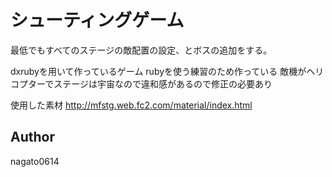 シューティングゲーム
====

最低でもすべてのステージの敵配置の設定、とボスの追加をする。

dxrubyを用いて作っているゲーム
rubyを使う練習のため作っている
敵機がヘリコプターでステージは宇宙なので違和感があるので修正の必要あり

使用した素材
http://mfstg.web.fc2.com/material/index.html

## Author
nagato0614
